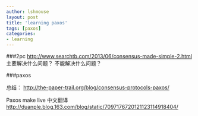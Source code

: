 ```yaml
---
author: lshmouse
layout: post
title: 'learning paxos'
tags: [paxos]
categories:
- learning
---
```


###2pc
<http://www.searchtb.com/2013/06/consensus-made-simple-2.html>
主要解决什么问题？ 不能解决什么问题？

###paxos

总结：
http://the-paper-trail.org/blog/consensus-protocols-paxos/

Paxos make live 中文翻译
http://duanple.blog.163.com/blog/static/7097176720121123114918404/
